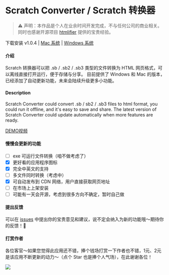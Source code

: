 # Scratch Converter / Scratch 转换器

> ⚠️ 声明：本作品是个人在业余时间开发完成，不与任何公司的商业相关。同时也感谢开源项目 [htmlifier](https://sheeptester.github.io/htmlifier/) 提供的宝贵经验。

下载安装 v1.0.4 | [Mac 系统](https://github.com/winsonwq/scratch-converter/releases/download/v1.0.4/Scratch-Converter-darwin-setup-1.0.4.dmg) | [Windows 系统](https://github.com/winsonwq/scratch-converter/releases/download/v1.0.4/Scratch-Converter-win32-setup-1.0.4.exe)

#### 介绍

Scratch 转换器可以把 .sb / .sb2 / .sb3 类型的文件转换为 HTML 网页格式，可以离线直接打开运行，便于存储与分享。
目前提供了 Windows 和 Mac 的版本，已经添加了自动更新功能，未来会陆续升级更多小功能。

#### Description

Scratch Converter could convert .sb / sb2 / .sb3 files to html format, you could run it offline, and it's easy to save and share.
The latest version of Scratch Converter could update automatically when more features are ready.

[DEMO视频](https://www.bilibili.com/video/BV1154y117iX/)

#### 慢慢会更新的功能

- [ ] exe 可运行文件转换（咱不做考虑了）
- [x] 更好看的应用程序图标
- [x] 完全中英文的支持
- [ ] 多文件同时转换（考虑中）
- [x] 可自动发布到 CDN 网络，用户直接获取网页地址
- [ ] 在市场上上架安装
- [ ] 可能有一天会开源，考虑到很多方向不确定，暂时自己做

#### 提出反馈

可以在 [issues](https://github.com/winsonwq/scratch-converter/issues) 中提出你的宝贵意见和建议，说不定会纳入为新的功能哦～期待你的反馈！🤝

#### 打赏作者

各位客官～如果您觉得此应用还不错，捧个钱场打赏一下作者也不错，1元、2元是该应用不断更新的动力～（点个 Star 也是捧个人气场），在此谢谢各位！

![](https://assets.cdn.cocoet.cn/2020-09-28-181031.jpg)
